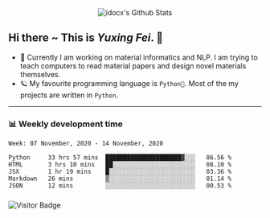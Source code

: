 <div align="center">
    <img align="center" src="https://github-readme-stats.vercel.app/api?username=idocx&show_icons=true&hide_border=true" alt="idocx's Github Stats"></img>
</div>

## Hi there ~ This is *Yuxing Fei*. ‍👋

- 🚀 Currently I am working on material informatics and NLP. I am trying to teach computers to read material papers and design novel materials themselves.
- 🪐 My favourite programming language is `Python🐍`. Most of the my projects are written in `Python`.

---

### 📊 Weekly development time
<!--START_SECTION:waka-->
```text
Week: 07 November, 2020 - 14 November, 2020

Python     33 hrs 57 mins  █████████████████████▓░░░   86.56 % 
HTML       3 hrs 10 mins   ██░░░░░░░░░░░░░░░░░░░░░░░   08.10 % 
JSX        1 hr 19 mins    █░░░░░░░░░░░░░░░░░░░░░░░░   03.36 % 
Markdown   26 mins         ▒░░░░░░░░░░░░░░░░░░░░░░░░   01.14 % 
JSON       12 mins         ░░░░░░░░░░░░░░░░░░░░░░░░░   00.53 % 
```
<!--END_SECTION:waka-->

### 

![Visitor Badge](https://visitor-badge.laobi.icu/badge?page_id=idocx.idocx)